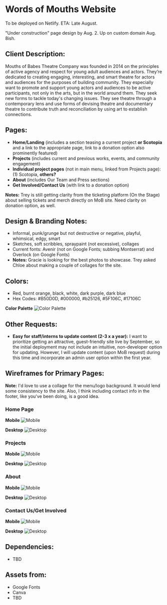 # Words of Mouths Website

To be deployed on Netlify. ETA: Late August.

"Under construction" page design by Aug. 2. Up on custom domain Aug. 8ish.

## Client Description:

Mouths of Babes Theatre Company was founded in 2014 on the principles of active agency and respect for young adult audiences and actors. They’re dedicated to creating engaging, interesting, and smart theatre for actors and audiences for the purposes of building community. They especially want to promote and support young actors and audiences to be active participants, not only in the arts, but in the world around them. They seek new forms to tackle today's changing issues. They see theatre through a contemporary lens and use forms of devising theatre and documentary theatre to contribute truth and reconciliation by using art to establish connections.

## Pages:

- **Home/Landing** (includes a section teasing a current project **or Scotopia** and a link to the appropriate page, link to a donation option also prominently featured)
- **Projects** (includes current and previous works, events, and community engagement)
- **Individual project pages** (not in main menu, linked from Projects page): (1) Scotopia, **others?**
- **About** (includes Our Team and Press sections)
- **Get Involved/Contact Us** (with link to a donation option)

**Notes:** Trey is still getting clarity from the ticketing platform (On the Stage) about selling tickets and merch directly on MoB site. Need clarity on donation option, as well.

## Design & Branding Notes:

- Informal, punk/grunge but not destructive or negative, playful, whimsical, edgy, smart
- Sketches, soft scribbles, spraypaint (not excessive), collages
- Current fonts: Avenir (not on Google Fonts; subbing Montserrat) and Overlock (on Google Fonts)
- **Notes:** Gracie is looking for the best photos to showcase. Trey asked Chloe about making a couple of collages for the site.

## Colors:

- Red, burnt orange, black, white, dark purple, dark blue
- Hex Codes: #B50D0D, #000000, #b25126, #5F106C, #17106C

**Color Palette**
![Color Palette](./public/images/colors.jpeg)

## Other Requests:

- **Easy for staff/interns to update content (2-3 x a year):** I want to prioritize getting an attractive, guest-friendly site live by September, so the initial deployment may not include an intuitive, non-developer option for updating. However, I will update content (upon MoB request) during this time and incorporate an admin user option within the first year.

## Wireframes for Primary Pages:

**Note:** I'd love to use a collage for the menu/logo background. It would lend some consistency to the site. Also, I think including contact info in the footer, like you've been doing, is a good idea.

### Home Page

**Mobile**
![Mobile](./public/images/home-mobile.jpeg)

**Desktop**
![Desktop](./public/images/home-desktop.png)

### Projects

**Mobile**
![Mobile](./public/images/projects-mobile.jpeg)

**Desktop**
![Desktop](./public/images/projects-desktop.jpeg)

### About

**Mobile**
![Mobile](./public/images/about-mobile.jpeg)

**Desktop**
![Desktop](./public/images/about-desktop.png)

### Contact Us/Get Involved

**Mobile**
![Mobile](./public/images/getinvolved-mobile.jpeg)

**Desktop**
![Desktop](./public/images/getinvolved-desktop.jpeg)

## Dependencies:

- TBD

## Assets from:

- Google Fonts
- Canva
- TBD
